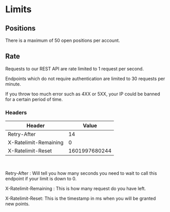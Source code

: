 # Limits

## Positions

There is a maximum of 50 open positions per account.

## Rate

Requests to our REST API are rate limited to 1 request per second.

Endpoints which do not require authentication are limited to 30 requests per minute.

If you throw too much error such as 4XX or 5XX, your IP could be banned for a certain period of time.


### Headers

Header | Value
---------- | -------
Retry-After | 14
X-Ratelimit-Remaining | 0
X-Ratelimit-Reset | 1601997680244

<br/>

Retry-After : Will tell you how many seconds you need to wait to call this endpoint if your limit is down to 0.

X-Ratelimit-Remaining : This is how many request do you have left.

X-Ratelimit-Reset: This is the timestamp in ms when you will be granted new points.
